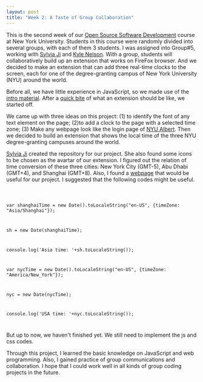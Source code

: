 ```yaml
---
layout: post
title: "Week 2: A Taste of Group Collaboration"
---
```


This is the second week of our [Open Source Software Development](https://github.com/nyu-ossd-s20) course at New York University. Students in this course were randomly divided into several groups, with each of them 3 students. I was assigned into Group#5, working with [Sylvia Ji](https://github.com/sylviaji) and [Kyle Nelson](https://github.com/fieldchicken). With a group, students will collaboratively build up an extension that works on FireFox browser. And we decided to make an extension that can add three real-time clocks to the screen, each for one of the degree-granting campus of New York University (NYU) around the world.

Before all, we have little experience in JavaScript, so we made use of the [intro material](https://github.com/joannakl/ossd_materials/blob/master/activities/browser_add-on_activity.md). After a [quick bite](https://github.com/nyu-ossd-s20/activity1_browser_extension/blob/master/team_5.md) of what an extension should be like, we started off.

We came up with three ideas on this project: (1) to identify the font of any text element on the page; (2)to add a clock to the page with a selected time zone; (3) Make any webpage look like the login page of [NYU Albert](albert.nyu.edu). Then we decided to build an extension that shows the local time of the three NYU degree-granting campuses around the world.

[Sylvia Ji](https://github.com/sylviaji) created the repository for our project. She also found some icons to be chosen as the avartar of our extension. I figured out the relation of time conversion of these three cities: New York City (GMT-5), Abu Dhabi (GMT+4), and Shanghai (GMT+8). Also, I found a [webpage](https://developer.mozilla.org/en-US/docs/Web/JavaScript/Reference/Global_Objects/Date/toLocaleString) that would be useful for our project. I suggested that the following codes might be useful.

<code>
    
var shanghaiTime = new Date().toLocaleString("en-US", {timeZone: "Asia/Shanghai"});
    
sh = new Date(shanghaiTime);
    
console.log('Asia time: '+sh.toLocaleString());
    
var nycTime = new Date().toLocaleString("en-US", {timeZone: "America/New_York"});
    
nyc = new Date(nycTime);
    
console.log('USA time: '+nyc.toLocaleString());
    
</code>

But up to now, we haven't finished yet. We still need to implement the js and css codes.

Through this project, I learned the basic knowledge on JavaScript and web programming. Also, I gained practice of group communications and collaboration. I hope that I could work well in all kinds of group coding projects in the future.
